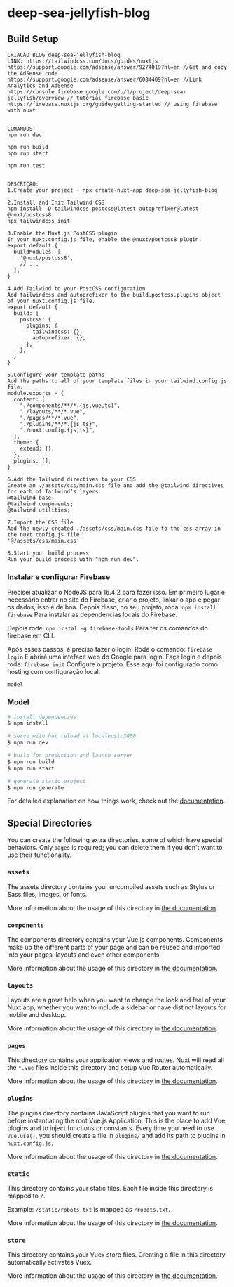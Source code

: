 # deep-sea-jellyfish-blog

## Build Setup

```
CRIAÇÃO BLOG deep-sea-jellyfish-blog
LINK: https://tailwindcss.com/docs/guides/nuxtjs
https://support.google.com/adsense/answer/9274019?hl=en //Get and copy the AdSense code
https://support.google.com/adsense/answer/6084409?hl=en //Link Analytics and AdSense
https://console.firebase.google.com/u/1/project/deep-sea-jellyfish/overview // tutorial firebase basic
https://firebase.nuxtjs.org/guide/getting-started // using firebase with nuxt


COMANDOS:
npm run dev

npm run build
npm run start

npm run test


DESCRIÇÃO:
1.Create your project - npx create-nuxt-app deep-sea-jellyfish-blog

2.Install and Init Tailwind CSS
npm install -D tailwindcss postcss@latest autoprefixer@latest @nuxt/postcss8
npx tailwindcss init

3.Enable the Nuxt.js PostCSS plugin
In your nuxt.config.js file, enable the @nuxt/postcss8 plugin.
export default {
  buildModules: [
    '@nuxt/postcss8',
    // ...
  ],
}

4.Add Tailwind to your PostCSS configuration
Add tailwindcss and autoprefixer to the build.postcss.plugins object of your nuxt.config.js file.
export default {
  build: {
    postcss: {
      plugins: {
        tailwindcss: {},
        autoprefixer: {},
      },
    },
  }
}

5.Configure your template paths
Add the paths to all of your template files in your tailwind.config.js file.
module.exports = {
  content: [
    "./components/**/*.{js,vue,ts}",
    "./layouts/**/*.vue",
    "./pages/**/*.vue",
    "./plugins/**/*.{js,ts}",
    "./nuxt.config.{js,ts}",
  ],
  theme: {
    extend: {},
  },
  plugins: [],
}

6.Add the Tailwind directives to your CSS
Create an ./assets/css/main.css file and add the @tailwind directives for each of Tailwind’s layers.
@tailwind base;
@tailwind components;
@tailwind utilities;

7.Import the CSS file
Add the newly-created ./assets/css/main.css file to the css array in the nuxt.config.js file.
'@/assets/css/main.css'

8.Start your build process
Run your build process with "npm run dev".

```

### Instalar e configurar Firebase
Precisei atualizar o NodeJS para 16.4.2 para fazer isso.
Em primeiro lugar é necessário entrar no site do Firebase, criar o projeto, linkar o app e pegar os dados, isso é de boa.
Depois disso, no seu projeto, roda:
```npm install firebase```
Para instalar as dependencias locais do Firebase.

Depois rode:
```npm instal -g firebase-tools```
Para ter os comandos do firebase em CLI.

Após esses passos, é preciso fazer o login. Rode o comando:
```firebase login```
E abrirá uma inteface web do Google para login. Faça login e depois rode:
```firebase init```
Configure o projeto.
Esse aqui foi configurado como hosting com configuração local.

```model```

### Model
```bash
# install dependencies
$ npm install

# serve with hot reload at localhost:3000
$ npm run dev

# build for production and launch server
$ npm run build
$ npm run start

# generate static project
$ npm run generate
```

For detailed explanation on how things work, check out the [documentation](https://nuxtjs.org).

## Special Directories

You can create the following extra directories, some of which have special behaviors. Only `pages` is required; you can delete them if you don't want to use their functionality.

### `assets`

The assets directory contains your uncompiled assets such as Stylus or Sass files, images, or fonts.

More information about the usage of this directory in [the documentation](https://nuxtjs.org/docs/2.x/directory-structure/assets).

### `components`

The components directory contains your Vue.js components. Components make up the different parts of your page and can be reused and imported into your pages, layouts and even other components.

More information about the usage of this directory in [the documentation](https://nuxtjs.org/docs/2.x/directory-structure/components).

### `layouts`

Layouts are a great help when you want to change the look and feel of your Nuxt app, whether you want to include a sidebar or have distinct layouts for mobile and desktop.

More information about the usage of this directory in [the documentation](https://nuxtjs.org/docs/2.x/directory-structure/layouts).


### `pages`

This directory contains your application views and routes. Nuxt will read all the `*.vue` files inside this directory and setup Vue Router automatically.

More information about the usage of this directory in [the documentation](https://nuxtjs.org/docs/2.x/get-started/routing).

### `plugins`

The plugins directory contains JavaScript plugins that you want to run before instantiating the root Vue.js Application. This is the place to add Vue plugins and to inject functions or constants. Every time you need to use `Vue.use()`, you should create a file in `plugins/` and add its path to plugins in `nuxt.config.js`.

More information about the usage of this directory in [the documentation](https://nuxtjs.org/docs/2.x/directory-structure/plugins).

### `static`

This directory contains your static files. Each file inside this directory is mapped to `/`.

Example: `/static/robots.txt` is mapped as `/robots.txt`.

More information about the usage of this directory in [the documentation](https://nuxtjs.org/docs/2.x/directory-structure/static).

### `store`

This directory contains your Vuex store files. Creating a file in this directory automatically activates Vuex.

More information about the usage of this directory in [the documentation](https://nuxtjs.org/docs/2.x/directory-structure/store).
